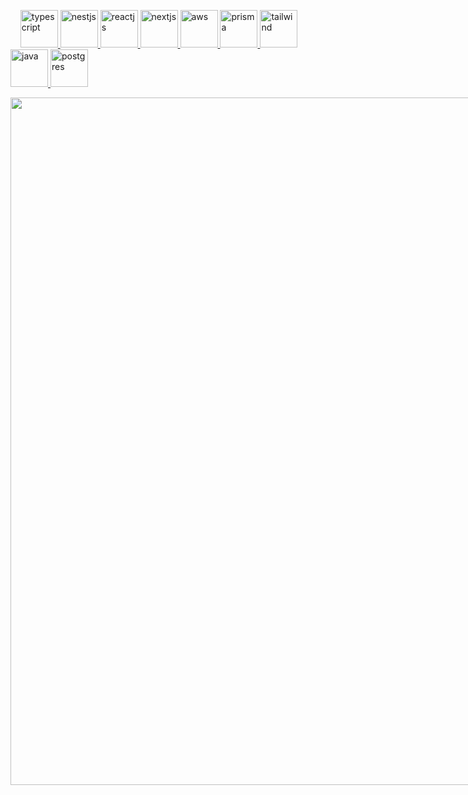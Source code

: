 &nbsp;&nbsp;&nbsp;
<a href="https://www.typescriptlang.org/" target="_blank" rel="noreferrer">
    <img src="https://skillicons.dev/icons?i=typescript" alt="typescript" width="60" height="60"/>
  </a>
  <a href="https://nestjs.com/" target="_blank" rel="noreferrer">
    <img src="https://skillicons.dev/icons?i=nestjs" alt="nestjs" width="60" height="60"/>
  </a>
    <a href="https://react.dev/" target="_blank" rel="noreferrer">
    <img src="https://skillicons.dev/icons?i=react" alt="reactjs" width="60" height="60"/>
  </a>
   <a href="https://nextjs.org/" target="_blank" rel="noreferrer">
    <img src="https://skillicons.dev/icons?i=nextjs" alt="nextjs" width="60" height="60"/>
  </a>
   <a href="https://aws.amazon.com/" target="_blank" rel="noreferrer">
    <img src="https://skillicons.dev/icons?i=aws" alt="aws" width="60" height="60"/>
  </a>
    <a href="https://www.prisma.io//" target="_blank" rel="noreferrer">
    <img src="https://skillicons.dev/icons?i=prisma" alt="prisma" width="60" height="60"/>
  </a>
 <a href="https://tailwindcss.com/" target="_blank" rel="noreferrer">
    <img src="https://skillicons.dev/icons?i=tailwind" alt="tailwind" width="60" height="60"/>
  </a>
  <a href="https://java.com/" target="_blank" rel="noreferrer">
    <img src="https://skillicons.dev/icons?i=java" alt="java" width="60" height="60"/>
  </a>
  <a href="https://postgresql.org/" target="_blank" rel="noreferrer">
    <img src="https://skillicons.dev/icons?i=postgres" alt="postgres" width="60" height="60"/>
  </a>


<!-- <img src="https://lejvbnwerlkbvjsriprov.vercel.app/api/top-langs/?username=Xa-v&layout=compact&show_icons=true&count_private=true&theme=dark" style="width:1100px !important;max-width: 1100px !important;" />  -->
<img src="https://github-readme-stats.vercel.app/api/top-langs/?username=Xa-v&layout=compact&show_icons=true&count_private=true&theme=dark" style="width:1100px !important;max-width: 1100px !important;" />

<!-- [![Top Langs](https:///api/top-langs/?username=Xa-v&layout=pie)](https://github.com/Xa-v/github-readme-stats) -->


<!-- <img src="https://github-readme-stats.vercel.app/api/top-langs/?username=Xa-v&layout=pie&show_icons=true&count_private=true&theme=dark" style="width:1100px !important;max-width: 1100px !important;" /> -->
<div style="text-align: center !important;">
  </div>
